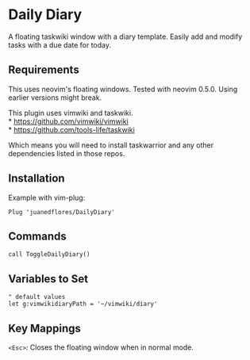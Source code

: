 Daily Diary
===========
A floating taskwiki window with a diary template. Easily add and modify tasks with a due date for today.

Requirements
------------
This uses neovim's floating windows. Tested with neovim 0.5.0. Using earlier versions might break.

This plugin uses vimwiki and taskwiki.  
	* https://github.com/vimwiki/vimwiki  
	* https://github.com/tools-life/taskwiki  
	
Which means you will need to install taskwarrior and any other dependencies listed in those repos.

Installation
------------

Example with vim-plug:
```vim
Plug 'juanedflores/DailyDiary'
```

Commands
--------
```vim
call ToggleDailyDiary()
```

Variables to Set
----------------
```vim
" default values
let g:vimwikidiaryPath = '~/vimwiki/diary'
```

Key Mappings
------------
`<Esc>`: Closes the floating window when in normal mode.

